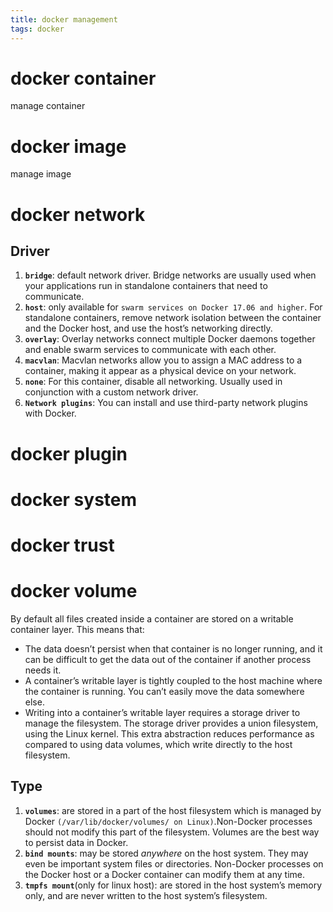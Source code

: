 ```yaml
---
title: docker management
tags: docker
---
```


# docker container

manage container

# docker image

manage image

# docker network

## Driver

1. **`bridge`**: default network driver. Bridge networks are usually used when your applications run in standalone containers that need to communicate.
2. **`host`**: only available for `swarm services on Docker 17.06 and higher`. For standalone containers, remove network isolation between the container and the Docker host, and use the host’s networking directly.
3. **`overlay`**: Overlay networks connect multiple Docker daemons together and enable swarm services to communicate with each other.
4. **`macvlan`**: Macvlan networks allow you to assign a MAC address to a container, making it appear as a physical device on your network.
5. **`none`**: For this container, disable all networking. Usually used in conjunction with a custom network driver.
6. **`Network plugins`**: You can install and use third-party network plugins with Docker.

# docker plugin

# docker system

# docker trust

# docker volume

By default all files created inside a container are stored on a writable container layer. This means that:
+ The data doesn’t persist when that container is no longer running, and it can be difficult to get the data out of the container if another process needs it.
+ A container’s writable layer is tightly coupled to the host machine where the container is running. You can’t easily move the data somewhere else.
+ Writing into a container’s writable layer requires a storage driver to manage the filesystem. The storage driver provides a union filesystem, using the Linux kernel. This extra abstraction reduces performance as compared to using data volumes, which write directly to the host filesystem.

## Type

1. **`volumes`**: are stored in a part of the host filesystem which is managed by Docker `(/var/lib/docker/volumes/ on Linux)`.Non-Docker processes should not modify this part of the filesystem. Volumes are the best way to persist data in Docker.
2. **`bind mounts`**: may be stored *anywhere* on the host system. They may even be important system files or directories. Non-Docker processes on the Docker host or a Docker container can modify them at any time.
3. **`tmpfs mount`**(only for linux host): are stored in the host system’s memory only, and are never written to the host system’s filesystem.